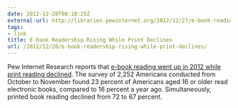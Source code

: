 ```yaml
---
date: 2012-12-28T00:18:25Z
external-url: http://libraries.pewinternet.org/2012/12/27/e-book-reading-jumps-print-book-reading-declines/
tags:
- link
title: E-book Readership Rising While Print Declines
url: /2012/12/28/e-book-readership-rising-while-print-declines/
---
```


Pew Internet Research reports that [e-book reading went up in 2012 while print reading declined](http://libraries.pewinternet.org/2012/12/27/e-book-reading-jumps-print-book-reading-declines/). The survey of 2,252 Americans conducted from October to November found 23 percent of Americans aged 16 or older read electronic books, compared to 16 percent a year ago. Simultaneously, printed book reading declined from 72 to 67 percent.